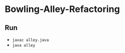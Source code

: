 # Bowling-Alley-Refactoring

## Run
* `javac alley.java`                                
* `java alley`
